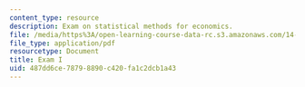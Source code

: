```yaml
---
content_type: resource
description: Exam on statistical methods for economics.
file: /media/https%3A/open-learning-course-data-rc.s3.amazonaws.com/14-30-introduction-to-statistical-methods-in-economics-spring-2009/487dd6ce78798890c420fa1c2dcb1a43_MIT14_30s09_exam01_09.pdf
file_type: application/pdf
resourcetype: Document
title: Exam I
uid: 487dd6ce-7879-8890-c420-fa1c2dcb1a43
---
```

